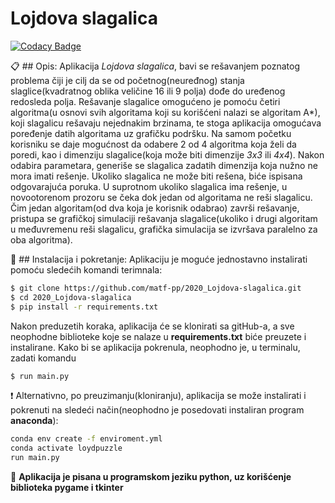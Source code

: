 # Lojdova slagalica

[![Codacy Badge](https://api.codacy.com/project/badge/Grade/ef68343b3be3489ca58dea50fe2eb14a)](https://app.codacy.com/gh/matf-pp/2020_Lojdova-slagalica?utm_source=github.com&utm_medium=referral&utm_content=matf-pp/2020_Lojdova-slagalica&utm_campaign=Badge_Grade_Dashboard)

:clipboard: ## Opis:
Aplikacija _Lojdova slagalica_, bavi se rešavanjem poznatog problema čiji je cilj da se od početnog(neuređnog) stanja slaglice(kvadratnog oblika veličine 16 ili 9 polja) dođe do uređenog redosleda polja. Rešavanje slagalice omogućeno je pomoću četiri algoritma(u osnovi svih algoritama koji su korišćeni nalazi se algoritam A*), koji slagalicu rešavaju nejednakim brzinama, te stoga aplikacija omogućava poređenje datih algoritama uz grafičku podršku. Na samom početku korisniku se daje mogućnost da odabere 2 od 4 algoritma koja želi da poredi, kao i dimenziju slagalice(koja može biti dimenzije _3x3_ ili _4x4_). Nakon odabira parametara, generiše se slagalica zadatih dimenzija koja nužno ne mora imati rešenje. Ukoliko slagalica ne može biti rešena, biće ispisana odgovarajuća poruka. U suprotnom ukoliko slagalica ima rešenje, u novootorenom prozoru se čeka dok jedan od algoritama ne reši slagalicu. Čim jedan algoritam(od dva koja je korisnik odabrao) završi rešavanje, pristupa se grafičkoj simulaciji rešavanja slagalice(ukoliko i drugi algoritam u međuvremenu reši slagalicu, grafička simulacija se izvršava paralelno za oba algoritma).

:hammer: ## Instalacija i pokretanje:
Aplikaciju je moguće jednostavno instalirati pomoću sledećih komandi terimnala:
```sh
$ git clone https://github.com/matf-pp/2020_Lojdova-slagalica.git
$ cd 2020_Lojdova-slagalica
$ pip install -r requirements.txt
```
Nakon preduzetih koraka, aplikacija će se klonirati sa gitHub-a, a sve neophodne biblioteke koje se nalaze u **requirements.txt** biće preuzete i instalirane. Kako bi se aplikacija pokrenula, neophodno je, u terminalu, zadati komandu
```sh
$ run main.py
```

:heavy_exclamation_mark: Alternativno, po preuzimanju(kloniranju), aplikacija se može instalirati i pokrenuti na sledeći način(neophodno je posedovati instaliran program **anaconda**):
```sh
conda env create -f enviroment.yml
conda activate loydpuzzle
run main.py
```

:open_file_folder: **Aplikacija je pisana u programskom jeziku python, uz korišćenje biblioteka pygame i tkinter**